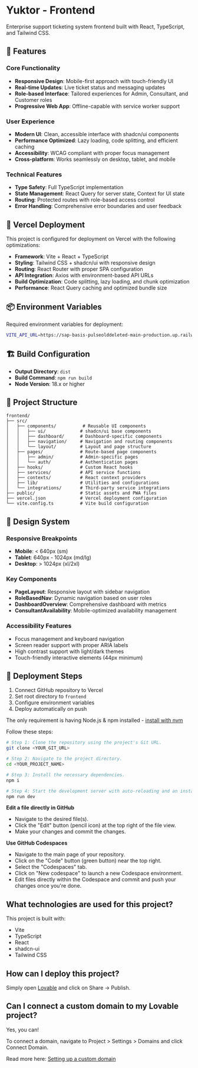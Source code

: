 # Yuktor - Frontend

Enterprise support ticketing system frontend built with React, TypeScript, and Tailwind CSS.

## 🚀 Features

### Core Functionality
- **Responsive Design**: Mobile-first approach with touch-friendly UI
- **Real-time Updates**: Live ticket status and messaging updates
- **Role-based Interface**: Tailored experiences for Admin, Consultant, and Customer roles
- **Progressive Web App**: Offline-capable with service worker support

### User Experience
- **Modern UI**: Clean, accessible interface with shadcn/ui components
- **Performance Optimized**: Lazy loading, code splitting, and efficient caching
- **Accessibility**: WCAG compliant with proper focus management
- **Cross-platform**: Works seamlessly on desktop, tablet, and mobile

### Technical Features
- **Type Safety**: Full TypeScript implementation
- **State Management**: React Query for server state, Context for UI state
- **Routing**: Protected routes with role-based access control
- **Error Handling**: Comprehensive error boundaries and user feedback

## 🚀 Vercel Deployment

This project is configured for deployment on Vercel with the following optimizations:

- **Framework**: Vite + React + TypeScript
- **Styling**: Tailwind CSS + shadcn/ui with responsive design
- **Routing**: React Router with proper SPA configuration
- **API Integration**: Axios with environment-based API URLs
- **Build Optimization**: Code splitting, lazy loading, and chunk optimization
- **Performance**: React Query caching and optimized bundle size

## 📦 Environment Variables

Required environment variables for deployment:

```bash
VITE_API_URL=https://sap-basis-pulseolddeleted-main-production.up.railway.app/api/
```

## 🏗️ Build Configuration

- **Output Directory**: `dist`
- **Build Command**: `npm run build`
- **Node Version**: 18.x or higher

## 📁 Project Structure

```
frontend/
├── src/
│   ├── components/          # Reusable UI components
│   │   ├── ui/             # shadcn/ui base components
│   │   ├── dashboard/      # Dashboard-specific components
│   │   ├── navigation/     # Navigation and routing components
│   │   └── layout/         # Layout and page structure
│   ├── pages/              # Route-based page components
│   │   ├── admin/          # Admin-specific pages
│   │   └── auth/           # Authentication pages
│   ├── hooks/              # Custom React hooks
│   ├── services/           # API service functions
│   ├── contexts/           # React context providers
│   ├── lib/                # Utilities and configurations
│   └── integrations/       # Third-party service integrations
├── public/                 # Static assets and PWA files
├── vercel.json             # Vercel deployment configuration
└── vite.config.ts          # Vite build configuration
```

## 🎨 Design System

### Responsive Breakpoints
- **Mobile**: < 640px (sm)
- **Tablet**: 640px - 1024px (md/lg)
- **Desktop**: > 1024px (xl/2xl)

### Key Components
- **PageLayout**: Responsive layout with sidebar navigation
- **RoleBasedNav**: Dynamic navigation based on user roles
- **DashboardOverview**: Comprehensive dashboard with metrics
- **ConsultantAvailability**: Mobile-optimized availability management

### Accessibility Features
- Focus management and keyboard navigation
- Screen reader support with proper ARIA labels
- High contrast support with light/dark themes
- Touch-friendly interactive elements (44px minimum)

## 🚀 Deployment Steps

1. Connect GitHub repository to Vercel
2. Set root directory to `frontend`
3. Configure environment variables
4. Deploy automatically on push

The only requirement is having Node.js & npm installed - [install with nvm](https://github.com/nvm-sh/nvm#installing-and-updating)

Follow these steps:

```sh
# Step 1: Clone the repository using the project's Git URL.
git clone <YOUR_GIT_URL>

# Step 2: Navigate to the project directory.
cd <YOUR_PROJECT_NAME>

# Step 3: Install the necessary dependencies.
npm i

# Step 4: Start the development server with auto-reloading and an instant preview.
npm run dev
```

**Edit a file directly in GitHub**

- Navigate to the desired file(s).
- Click the "Edit" button (pencil icon) at the top right of the file view.
- Make your changes and commit the changes.

**Use GitHub Codespaces**

- Navigate to the main page of your repository.
- Click on the "Code" button (green button) near the top right.
- Select the "Codespaces" tab.
- Click on "New codespace" to launch a new Codespace environment.
- Edit files directly within the Codespace and commit and push your changes once you're done.

## What technologies are used for this project?

This project is built with:

- Vite
- TypeScript
- React
- shadcn-ui
- Tailwind CSS

## How can I deploy this project?

Simply open [Lovable](https://lovable.dev/projects/1482da48-c05b-4a1e-a6a3-b1a5b87480f1) and click on Share -> Publish.

## Can I connect a custom domain to my Lovable project?

Yes, you can!

To connect a domain, navigate to Project > Settings > Domains and click Connect Domain.

Read more here: [Setting up a custom domain](https://docs.lovable.dev/tips-tricks/custom-domain#step-by-step-guide)
